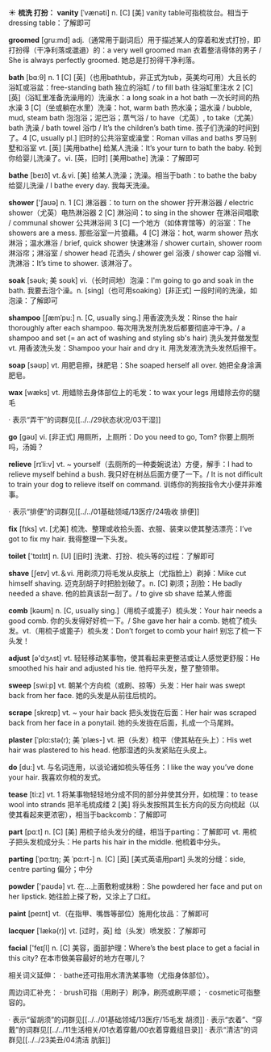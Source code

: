 ☀ <span class="category">**梳洗 打扮：**</span>
<span class="vocabulary">**vanity**</span> [ˈvænəti]
<span class="definition">n. [C] [美] vanity table可指梳妆台。相当于dressing table：</span>了解即可

<span class="vocabulary">**groomed**</span> [gru:md]
<span class="definition">adj.（通常用于副词后）用于描述某人的穿着和发式打扮，即打扮得（干净利落或邋遢）的：</span>a very well groomed man 衣着整洁得体的男子 / She is always perfectly groomed. 她总是打扮得干净利落。

<span class="vocabulary">**bath**</span> [bɑːθ] 
<span class="definition">n. 1 [C] [英]（也用bathtub，非正式为tub，英美均可用）大且长的浴缸或浴盆：</span>free-standing bath 独立的浴缸 / to fill bath 往浴缸里注水 <span class="definition">2 [C] [英]（浴缸里准备洗澡用的）洗澡水：</span>a long soak in a hot bath 一次长时间的热水澡 <span class="definition">3 [C]（坐或躺在水里）洗澡：</span>hot, warm bath 热水澡；温水澡 / bubble, mud, steam bath 泡泡浴；泥巴浴；蒸气浴 / to have（尤英）, to take（尤美）bath 洗澡 / bath towel 浴巾 / It’s the children’s bath time. 孩子们洗澡的时间到了。<span class="definition">4 [C, usually pl.] 旧时的公共浴室或澡堂：</span>Roman villas and baths 罗马别墅和浴室 <span class="definition">vt. [英] [美用bathe] 给某人洗澡：</span>It’s your turn to bath the baby. 轮到你给婴儿洗澡了。<span class="definition">vi. [英，旧时] [美用bathe] 洗澡：</span>了解即可

<span class="vocabulary">**bathe**</span> [beɪð] 
<span class="definition">vt.＆vi. [美] 给某人洗澡；洗澡。相当于bath：</span>to bathe the baby 给婴儿洗澡 / I bathe every day. 我每天洗澡。

<span class="vocabulary">**shower**</span> ['ʃaʊə] 
<span class="definition">n. 1 [C] 淋浴器：</span>to turn on the shower 拧开淋浴器 / electric shower（尤英）电热淋浴器 <span class="definition">2 [C] 淋浴间：</span>to sing in the shower 在淋浴间唱歌 / communal shower 公共淋浴间 <span class="definition">3 [C] 一个地方（如体育馆等）的浴室：</span>The showers are a mess. 那些浴室一片狼藉。<span class="definition">4 [C] 淋浴：</span>hot, warm shower 热水淋浴；温水淋浴 / brief, quick shower 快速淋浴 / shower curtain, shower room 淋浴帘；淋浴室 / shower head 花洒头 / shower gel 浴液 / shower cap 浴帽 <span class="definition">vi. 洗淋浴：</span>It’s time to shower. 该淋浴了。
           
<span class="vocabulary">**soak**</span> [səʊk; 美 soʊk]
<span class="definition">vi.（长时间地）泡澡：</span>I'm going to go and soak in the bath. 我要去泡个澡。<span class="definition">n. [sing]（也可用soaking）[非正式] 一段时间的洗澡，如泡澡：</span>了解即可
           
<span class="vocabulary">**shampoo**</span> [ʃæmˈpu:]
<span class="definition">n. [C, usually sing.] 用香波洗头发：</span>Rinse the hair thoroughly after each shampoo. 每次用洗发剂洗发后都要彻底冲干净。/ a shampoo and set (= an act of washing and styling sb's hair) 洗头发并做发型 <span class="definition">vt. 用香波洗头发：</span>Shampoo your hair and dry it. 用洗发液洗洗头发然后擦干。

<span class="vocabulary">**soap**</span> [səʊp] 
<span class="definition">vt. 用肥皂擦，抹肥皂：</span>She soaped herself all over. 她把全身涂满肥皂。

<span class="vocabulary">**wax**</span> [wæks] 
<span class="definition">vt. 用蜡除去身体部位上的毛发：</span>to wax your legs 用蜡除去你的腿毛

· 表示“弄干”的词群见[[../../29状态状况/03干湿]]

<span class="vocabulary">**go**</span> [ɡəʊ] 
<span class="definition">vi. [非正式] 用厕所，上厕所：</span>Do you need to go, Tom? 你要上厕所吗，汤姆？
           
<span class="vocabulary">**relieve**</span> [rɪˈli:v]
<span class="definition">vt. ~ yourself（去厕所的一种委婉说法）方便，解手：</span>I had to relieve myself behind a bush. 我只好在树丛后面方便了一下。/ It is not difficult to train your dog to relieve itself on command. 训练你的狗按指令大小便并非难事。

· 表示“排便”的词群见[[../../01基础领域/13医疗/24吸收 排便]]

<span class="vocabulary">**fix**</span> [fɪks] 
<span class="definition">vt. [尤美] 梳洗、整理或收拾头面、衣服、装束以使其整洁漂亮：</span>I’ve got to fix my hair. 我得整理一下头发。

<span class="vocabulary">**toilet**</span> ['tɒɪlɪt] 
<span class="definition">n. [U] [旧时] 洗漱、打扮、梳头等的过程：</span>了解即可

<span class="vocabulary">**shave**</span> [ʃeɪv] 
<span class="definition">vt.＆vi. 用剃须刀将毛发从皮肤上（尤指脸上）剃掉：</span>Mike cut himself shaving. 迈克刮胡子时把脸划破了。<span class="definition">n. [C] 剃须；刮脸：</span>He badly needed a shave. 他的脸真该刮一刮了。/ to give sb shave 给某人修面

<span class="vocabulary">**comb**</span> [kəʊm] 
<span class="definition">n. [C, usually sing.]（用梳子或篦子）梳头发：</span>Your hair needs a good comb. 你的头发得好好梳一下。/ She gave her hair a comb. 她梳了梳头发。<span class="definition">vt.（用梳子或篦子）梳头发：</span>Don’t forget to comb your hair! 别忘了梳一下头发！ 

<span class="vocabulary">**adjust**</span> [ə'dӡʌst] 
<span class="definition">vt. 轻轻移动某事物，使其看起来更整洁或让人感觉更舒服：</span>He smoothed his hair and adjusted his tie. 他捋平头发，整了整领带。

<span class="vocabulary">**sweep**</span> [swi:p] 
<span class="definition">vt. 朝某个方向梳（或刷、掠等）头发：</span>Her hair was swept back from her face. 她的头发是从前往后梳的。
           
<span class="vocabulary">**scrape**</span> [skreɪp]
<span class="definition">vt. ~ your hair back 把头发拢在后面：</span>Her hair was scraped back from her face in a ponytail. 她的头发拢在后面，扎成一个马尾辫。
           
<span class="vocabulary">**plaster**</span> [ˈplɑ:stə(r); 美 ˈplæs-]
<span class="definition">vt. 把（头发）梳平（使其粘在头上）：</span>His wet hair was plastered to his head. 他那湿透的头发紧贴在头皮上。

<span class="vocabulary">**do**</span> [du:] 
<span class="definition">vt. 与名词连用，以谈论诸如梳头等任务：</span>I like the way you’ve done your hair. 我喜欢你梳的发式。

<span class="vocabulary">**tease**</span> [ti:z] 
<span class="definition">vt. 1 将某事物轻轻地分成不同的部分并使其分开，如梳理：</span>to tease wool into strands 把羊毛梳成缕 <span class="definition">2 [美] 将头发按照其生长方向的反方向梳起（以使其看起来更浓密），相当于backcomb：</span>了解即可

<span class="vocabulary">**part**</span> [pɑːt] 
<span class="definition">n. [C] [美] 用梳子给头发分的缝，相当于parting：</span>了解即可 <span class="definition">vt. 用梳子把头发梳成分头：</span>He parts his hair in the middle. 他梳着中分头。
           
<span class="vocabulary">**parting**</span> [ˈpɑ:tɪŋ; 美 ˈpɑ:rt-]
<span class="definition">n. [C] [英] [美式英语用part] 头发的分缝：</span>side, centre parting 偏分；中分

<span class="vocabulary">**powder**</span> ['paʊdə] 
<span class="definition">vt. 在…上面敷粉或抹粉：</span>She powdered her face and put on her lipstick. 她往脸上搽了粉，又涂上了口红。

<span class="vocabulary">**paint**</span> [peɪnt] 
<span class="definition">vt.（在指甲、嘴唇等部位）施用化妆品：</span>了解即可
           
<span class="vocabulary">**lacquer**</span> [ˈlækə(r)]
<span class="definition">vt. [过时，英] 给（头发）喷发胶：</span>了解即可

<span class="vocabulary">**facial**</span> ['feɪʃl] 
<span class="definition">n. [C] 美容，面部护理：</span>Where’s the best place to get a facial in this city? 在本市做美容最好的地方在哪儿？

相关词义延伸：
· bathe还可指用水清洗某事物（尤指身体部位）。

周边词汇补充：
· brush可指（用刷子）刷净，刷亮或刷平顺；
· cosmetic可指整容的。

· 表示“留胡须”的词群见[[../../01基础领域/13医疗/15毛发 胡须]]
· 表示“衣着”、“穿戴”的词群见[[../../11生活相关/01衣着穿戴/00衣着穿戴组目录]]
· 表示“清洁”的词群见[[../../23美丑/04清洁 肮脏]]
